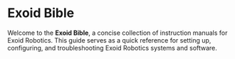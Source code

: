# Exoid Bible

Welcome to the **Exoid Bible**, a concise collection of instruction manuals for Exoid Robotics. This guide serves as a quick reference for setting up, configuring, and troubleshooting Exoid Robotics systems and software.